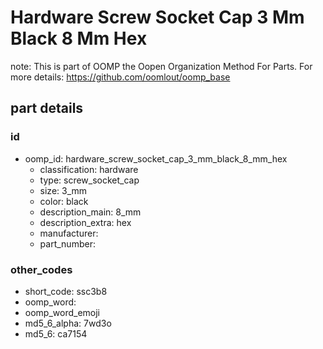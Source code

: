 # Hardware Screw Socket Cap 3 Mm Black 8 Mm Hex  

note: This is part of OOMP the Oopen Organization Method For Parts. For more details: https://github.com/oomlout/oomp_base

##  part details





### id
* oomp_id: hardware_screw_socket_cap_3_mm_black_8_mm_hex
  * classification: hardware
  * type: screw_socket_cap
  * size: 3_mm
  * color: black
  * description_main: 8_mm
  * description_extra: hex
  * manufacturer: 
  * part_number: 

### other_codes
* short_code: ssc3b8
* oomp_word: 
* oomp_word_emoji 
* md5_6_alpha: 7wd3o
* md5_6: ca7154